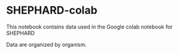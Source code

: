 # SHEPHARD-colab

This notebook contains data used in the Google colab notebook for SHEPHARD

Data are organized by organism. 